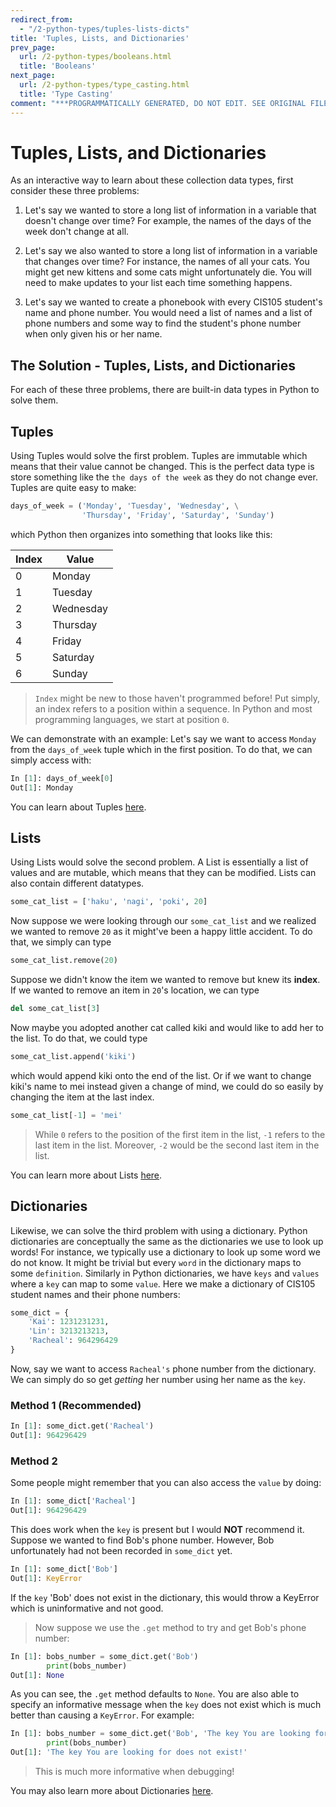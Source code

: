 ```yaml
---
redirect_from:
  - "/2-python-types/tuples-lists-dicts"
title: 'Tuples, Lists, and Dictionaries'
prev_page:
  url: /2-python-types/booleans.html
  title: 'Booleans'
next_page:
  url: /2-python-types/type_casting.html
  title: 'Type Casting'
comment: "***PROGRAMMATICALLY GENERATED, DO NOT EDIT. SEE ORIGINAL FILES IN /content***"
---
```

# Tuples, Lists, and Dictionaries

As an interactive way to learn about these collection data types, first consider these three problems:

1. Let's say we wanted to store a long list of information in a variable that doesn't change over time? For example, the names of the days of the week don't change at all.

2. Let's say we also wanted to store a long list of information in a variable that changes over time? For instance, the names of all your cats. You might get new kittens and some cats might unfortunately die. You will need to make updates to your list each time something happens.

3. Let's say we wanted to create a phonebook with every CIS105 student's name and phone number. You would need a list of names and a list of phone numbers and some way to find the student's phone number when only given his or her name.

## The Solution - Tuples, Lists, and Dictionaries

For each of these three problems, there are built-in data types in Python to solve them.

## Tuples

Using Tuples would solve the first problem. Tuples are immutable which means that their value cannot be changed. This
is the perfect data type is store something like the `the days of the week` as they do not change ever. Tuples are quite 
easy to make:

```python
days_of_week = ('Monday', 'Tuesday', 'Wednesday', \
                'Thursday', 'Friday', 'Saturday', 'Sunday')
```

which Python then organizes into something that looks like this:

| Index |  Value   |
|-------|----------|
| 0     | Monday   |
| 1     | Tuesday  |
| 2     | Wednesday|
| 3     | Thursday |
| 4     | Friday   |
| 5     | Saturday |
| 6     | Sunday   |

>`Index` might be new to those haven't programmed before! Put simply, an index refers to a position within a sequence. In Python and most programming languages, we start at position `0`.

We can demonstrate with an example: Let's say we want to access `Monday` from the `days_of_week` tuple which in the first position. To do that, we can simply access with:

```python
In [1]: days_of_week[0]
Out[1]: Monday
```

You can learn about Tuples [here](https://www.w3schools.com/python/python_tuples.asp).

## Lists

Using Lists would solve the second problem. A List is essentially a list of values and are mutable, which means that they can be modified. Lists can also contain different datatypes.

```python
some_cat_list = ['haku', 'nagi', 'poki', 20]

```
Now suppose we were looking through our `some_cat_list` and we realized we wanted to remove `20` as it might've been a happy little accident. To do that, we simply can type

```python
some_cat_list.remove(20)
```
Suppose we didn't know the item we wanted to remove but knew its **index**. If we wanted to remove an item in `20`'s location, we can type

```python
del some_cat_list[3]
```

Now maybe you adopted another cat called kiki and would like to add her to the list. To do that, we could type

```python
some_cat_list.append('kiki')

```

which would append kiki onto the end of the list. Or if we want to change kiki's name to mei instead given a change of mind, we could do so easily by changing the item at the last index.

```python
some_cat_list[-1] = 'mei'

```

> While `0` refers to the position of the first item in the list, `-1` refers to the last item in the list. Moreover, `-2`
would be the second last item in the list.

You can learn more about Lists [here](https://www.w3schools.com/python/python_lists.asp).

## Dictionaries

Likewise, we can solve the third problem with using a dictionary. Python dictionaries are conceptually the same as the 
dictionaries we use to look up words! For instance, we typically use a dictionary to look up some word we do not know.
It might be trivial but every `word` in the dictionary maps to some `definition`. Similarly in Python dictionaries, we
have `keys` and `values` where a `key` can map to some `value`. Here we make a dictionary of CIS105 student names and
their phone numbers:

```python
some_dict = {
    'Kai': 1231231231,
    'Lin': 3213213213,
    'Racheal': 964296429
}
```

Now, say we want to access `Racheal's` phone number from the dictionary. We can simply do so get *getting* her number
using her name as the `key`.

### Method 1 (Recommended)

```python
In [1]: some_dict.get('Racheal')
Out[1]: 964296429
```

### Method 2

Some people might remember that you can also access the `value` by doing:

```python
In [1]: some_dict['Racheal']
Out[1]: 964296429
```
This does work when the `key` is present but I would **NOT** recommend it. Suppose we wanted to find Bob's phone number. However,
Bob unfortunately had not been recorded in `some_dict` yet.

```python
In [1]: some_dict['Bob']
Out[1]: KeyError
```
If the `key` 'Bob' does not exist in the dictionary, this would throw a KeyError which is uninformative and not good.
> Now suppose we use the `.get` method to try and get Bob's phone number:

```python
In [1]: bobs_number = some_dict.get('Bob')
        print(bobs_number)
Out[1]: None
```

As you can see, the `.get` method defaults to `None`. You are also able to specify an informative message when the `key` does
not exist which is much better than causing a `KeyError`. For example:

```python
In [1]: bobs_number = some_dict.get('Bob', 'The key You are looking for does not exist!')
        print(bobs_number)
Out[1]: 'The key You are looking for does not exist!'

```

>This is much more informative when debugging!

You may also learn more about Dictionaries [here](https://www.w3schools.com/python/python_dictionaries.asp).
